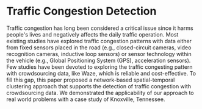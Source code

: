 # Traffic Congestion Detection
Traffic congestion has long been considered a critical issue since it harms people's lives and negatively affects the daily traffic operation. Most existing studies have explored traffic congestion patterns with data either from fixed sensors placed in the road (e.g., closed-circuit cameras, video recognition cameras, inductive loop sensors) or sensor technology within the vehicle (e.g., Global Positioning System (GPS), acceleration sensors). Few studies have been devoted to exploring the traffic congesting pattern with crowdsourcing data, like Waze, which is reliable and cost-effective. To fill this gap, this paper proposed a network-based spatial-temporal clustering approach that supports the detection of traffic congestion with crowdsourcing data. We demonstrated the applicability of our approach to real world problems with a case study of Knoxville, Tennessee.
